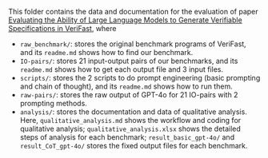 This folder contains the data and documentation for the evaluation of paper [Evaluating the Ability of Large Language Models to Generate Verifiable Specifications in VeriFast](https://arxiv.org/abs/2411.02318), where

* `raw_benchmark/`: stores the original benchmark programs of VeriFast, and its `readme.md` shows how to find our benchmark.
* `IO-pairs/`: stores 21 input-output pairs of our benchmarks, and its `readme.md` shows how to get each output file and 3 input files.
* `scripts/`: stores the 2 scripts to do prompt engineering (basic prompting and chain of thought), and its `readme.md` shows how to run them.
* `raw-pairs/`: stores the raw output of GPT-4o for 21 IO-pairs with 2 prompting methods.
* `analysis/`: stores the documentation and data of qualitative analysis. Here, `qualitative_analysis.md` shows the workflow and coding for qualitative analysis; `qualitative_analysis.xlsx` shows the detailed steps of analysis for each benchmark; `result_basic_gpt-4o/` and  `result_CoT_gpt-4o/` stores the fixed output files for each benchmark.